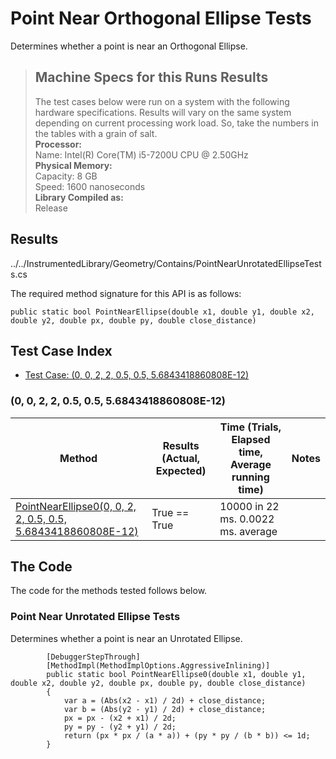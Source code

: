 # Point Near Orthogonal Ellipse Tests

Determines whether a point is near an Orthogonal Ellipse.

> ## Machine Specs for this Runs Results
> The test cases below were run on a system with the following hardware specifications. Results will vary on the same system depending on current processing work load. So, take the numbers in the tables with a grain of salt.  
> **Processor:**  
> Name: Intel(R) Core(TM) i5-7200U CPU @ 2.50GHz  
  > **Physical Memory:**  
> Capacity: 8 GB  
> Speed: 1600 nanoseconds  
  > **Library Compiled as:**  
> Release  

## Results

../../InstrumentedLibrary/Geometry/Contains/PointNearUnrotatedEllipseTests.cs

The required method signature for this API is as follows:

```CSharp
public static bool PointNearEllipse(double x1, double y1, double x2, double y2, double px, double py, double close_distance)
```

## Test Case Index

- [Test Case: (0, 0, 2, 2, 0.5, 0.5, 5.6843418860808E-12)](#0,-0,-2,-2,-0.5,-0.5,-5.6843418860808E-12)

### (0, 0, 2, 2, 0.5, 0.5, 5.6843418860808E-12)

| Method | Results (Actual, Expected) | Time (Trials, Elapsed time, Average running time) | Notes |
|---|---|---|---|
| [PointNearEllipse0(0, 0, 2, 2, 0.5, 0.5, 5.6843418860808E-12)](#Point-Near-Unrotated-Ellipse-Tests) | True == True | 10000 in 22 ms. 0.0022 ms. average |  |

## The Code

The code for the methods tested follows below.

### Point Near Unrotated Ellipse Tests

Determines whether a point is near an Unrotated Ellipse.  

```CSharp
        [DebuggerStepThrough]
        [MethodImpl(MethodImplOptions.AggressiveInlining)]
        public static bool PointNearEllipse0(double x1, double y1, double x2, double y2, double px, double py, double close_distance)
        {
            var a = (Abs(x2 - x1) / 2d) + close_distance;
            var b = (Abs(y2 - y1) / 2d) + close_distance;
            px = px - (x2 + x1) / 2d;
            py = py - (y2 + y1) / 2d;
            return (px * px / (a * a)) + (py * py / (b * b)) <= 1d;
        }
```

